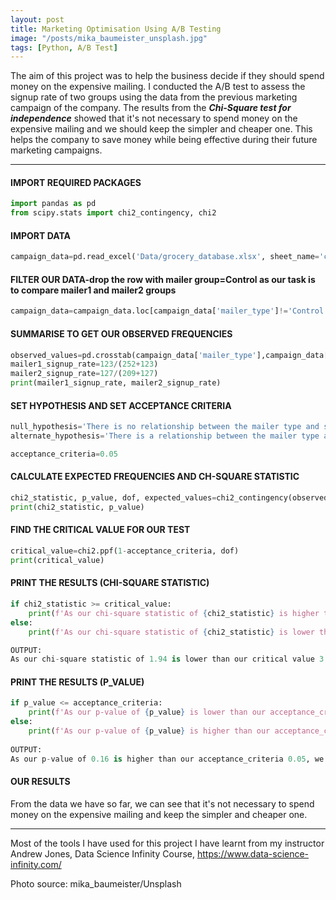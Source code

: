 ```yaml
---
layout: post
title: Marketing Optimisation Using A/B Testing
image: "/posts/mika_baumeister_unsplash.jpg"
tags: [Python, A/B Test]
---
```


The aim of this project was to help the business decide if they should spend money on the expensive mailing. I conducted the A/B test to assess the signup rate of two groups using the data from the previous marketing campaign of the company. The results from the ***Chi-Square test for independence*** showed that it's not necessary to spend money on the expensive mailing and we should keep the simpler and cheaper one. This helps the company to save money while being effective during their future marketing campaigns.

---

#### IMPORT REQUIRED PACKAGES

```python
import pandas as pd
from scipy.stats import chi2_contingency, chi2
```

#### IMPORT DATA

```python
campaign_data=pd.read_excel('Data/grocery_database.xlsx', sheet_name='campaign_data')
```

#### FILTER OUR DATA-drop the row with mailer group=Control as our task is to compare mailer1 and mailer2 groups

```python
campaign_data=campaign_data.loc[campaign_data['mailer_type']!='Control']
```

#### SUMMARISE TO GET OUR OBSERVED FREQUENCIES 

```python
observed_values=pd.crosstab(campaign_data['mailer_type'],campaign_data['signup_flag']).values
mailer1_signup_rate=123/(252+123)
mailer2_signup_rate=127/(209+127)
print(mailer1_signup_rate, mailer2_signup_rate)
```

#### SET HYPOTHESIS AND SET ACCEPTANCE CRITERIA

```python
null_hypothesis='There is no relationship between the mailer type and signup rate. They are independent.'
alternate_hypothesis='There is a relationship between the mailer type and signup rate. They are not independent.'

acceptance_criteria=0.05
```

#### CALCULATE EXPECTED FREQUENCIES AND CH-SQUARE STATISTIC

```python
chi2_statistic, p_value, dof, expected_values=chi2_contingency(observed_values, correction=False)
print(chi2_statistic, p_value)
```

#### FIND THE CRITICAL VALUE FOR OUR TEST 

```python
critical_value=chi2.ppf(1-acceptance_criteria, dof)
print(critical_value)
```

#### PRINT THE RESULTS (CHI-SQUARE STATISTIC)

```python
if chi2_statistic >= critical_value:
    print(f'As our chi-square statistic of {chi2_statistic} is higher than our critical value {critical_value}, we reject the null hypothesis and conclude that: {alternate_hypothesis}')
else:
    print(f'As our chi-square statistic of {chi2_statistic} is lower than our critical value {critical_value}, we retain the null hypothesis and conclude that: {null_hypothesis}')

OUTPUT:
As our chi-square statistic of 1.94 is lower than our critical value 3.84, we retain the null hypothesis and conclude that: There is no relationship between the mailer type and signup rate. They are independent.
```   

#### PRINT THE RESULTS (P_VALUE)

```python
if p_value <= acceptance_criteria:
    print(f'As our p-value of {p_value} is lower than our acceptance_criteria {acceptance_criteria}, we reject the null hypothesis and conclude that: {alternate_hypothesis}')
else:
    print(f'As our p-value of {p_value} is higher than our acceptance_criteria {acceptance_criteria}, we retain the null hypothesis and conclude that: {null_hypothesis}')
    
OUTPUT:
As our p-value of 0.16 is higher than our acceptance_criteria 0.05, we retain the null hypothesis and conclude that: There is no relationship between the mailer type and signup rate. They are independent.
```
#### OUR RESULTS

From the data we have so far, we can see that it's not necessary to spend money on the expensive mailing and keep the simpler and cheaper one.

---

Most of the tools I have used for this project I have learnt from my instructor Andrew Jones, Data Science Infinity Course, <https://www.data-science-infinity.com/>

Photo source: mika_baumeister/Unsplash
